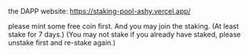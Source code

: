 the DAPP website: https://staking-pool-ashy.vercel.app/

please mint some free coin first.
And you may join the staking. (At least stake for 7 days.)
(You may not stake if you already have staked, please unstake first and re-stake again.)